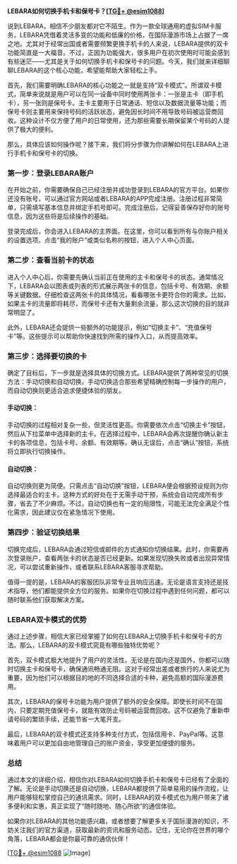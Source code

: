 **LEBARA如何切换手机卡和保号卡？[[TG💪+ @esim1088](https://t.me/s/esim1088)]**

说到LEBARA，相信不少朋友都对它不陌生。作为一款全球通用的虚拟SIM卡服务，LEBARA凭借着灵活多变的功能和低廉的价格，在国际漫游市场上占据了一席之地。尤其对于经常出国或者需要频繁更换手机卡的人来说，LEBARA提供的双卡功能简直是一大福音。不过，正因为功能强大，很多用户在初次使用时可能会感到有些迷茫——尤其是关于如何切换手机卡和保号卡的问题。今天，我们就来详细聊聊LEBARA的这个核心功能，希望能帮助大家轻松上手。

首先，我们需要明确LEBARA的核心功能之一就是支持“双卡模式”。所谓双卡模式，简单来说就是用户可以在同一设备中同时使用两张卡：一张是主卡（即手机卡），另一张则是保号卡。主卡主要用于日常通话、短信以及数据流量等功能；而保号卡则主要用来保持号码的活跃状态，避免因长时间不用导致号码被运营商回收。这种设计不仅方便了用户的日常使用，还为那些需要长期保留某个号码的人提供了极大的便利。

那么，具体应该如何操作呢？接下来，我们将分步骤为你讲解如何在LEBARA上进行手机卡和保号卡的切换。

### 第一步：登录LEBARA账户

在开始之前，你需要确保自己已经注册并成功登录到LEBARA的官方平台。如果你还没有账号，可以通过官方网站或者LEBARA的APP完成注册。注册过程非常简单，只需填写基本信息并绑定手机号即可。完成注册后，记得妥善保存好你的账号信息，因为这些将是后续操作的基础。

登录完成后，你会进入LEBARA的主界面。在这里，你可以看到所有与你账户相关的设置选项。点击“我的账户”或类似名称的按钮，进入个人中心页面。

### 第二步：查看当前卡的状态

进入个人中心后，你需要先确认当前正在使用的主卡和保号卡的状态。通常情况下，LEBARA会以图表或列表的形式展示两张卡的信息，包括卡号、有效期、余额等关键数据。仔细检查这两张卡的具体情况，看看哪张卡更符合你的需求。比如，如果主卡的流量即将耗尽，而保号卡还有大量剩余流量，那么这次切换的目的就非常明显了。

此外，LEBARA还会提供一些额外的功能提示，例如“切换主卡”、“充值保号卡”等。这些提示可以帮助你快速找到所需的操作入口，从而提高效率。

### 第三步：选择要切换的卡

确定了目标后，下一步就是选择具体的切换方式。LEBARA提供了两种常见的切换方法：手动切换和自动切换。手动切换适合那些希望精确控制每一步操作的用户，而自动切换则更适合追求便捷体验的朋友。

#### 手动切换：
手动切换的过程相对复杂一些，但灵活性更高。你需要依次点击“切换主卡”按钮，然后从下拉菜单中选择新的主卡。在选择过程中，LEBARA会再次提醒你确认新主卡的各项信息，包括卡号、余额、有效期等。确认无误后，点击“确认”按钮，系统将立即执行切换操作。

#### 自动切换：
自动切换则更为简便。只需点击“自动切换”按钮，LEBARA便会根据预设规则为你选择最适合的主卡。这种方式的好处在于无需手动干预，系统会自动完成所有步骤，省去了不少麻烦。不过，自动切换也有一定的局限性，可能无法完全满足个性化需求，因此建议仅在紧急情况下使用。

### 第四步：验证切换结果

切换完成后，LEBARA会通过短信或邮件的方式通知你切换结果。此时，你需要再次登录账户，查看两张卡的状态是否已经更新。如果发现切换失败或者出现异常情况，可以尝试重新操作，或者联系LEBARA客服寻求帮助。

值得一提的是，LEBARA的客服团队非常专业且响应迅速。无论是语言支持还是技术指导，他们都能提供全方位的服务。如果你在切换过程中遇到任何问题，都可以随时联系他们获取解决方案。

### LEBARA双卡模式的优势

通过上述步骤，相信大家已经掌握了如何在LEBARA上切换手机卡和保号卡的方法。那么，LEBARA的双卡模式究竟有哪些独特优势呢？

首先，双卡模式极大地提升了用户的灵活性。无论是在国内还是国外，你都可以随时切换主卡和保号卡，确保通讯畅通无阻。这对于经常出差或者旅行的人来说尤为重要，因为他们可以根据目的地的不同选择合适的卡种，避免高额的国际漫游费用。

其次，LEBARA的保号卡功能为用户提供了额外的安全保障。即使长时间不在国内，只要定期充值保号卡，就能有效防止号码被运营商回收。这不仅避免了重新申请号码的繁琐手续，还能节省一大笔开支。

最后，LEBARA的双卡模式还支持多种支付方式，包括信用卡、PayPal等。这意味着用户可以更加自由地管理自己的账户资金，享受更加便捷的服务。

### 总结

通过本文的详细介绍，相信你对LEBARA如何切换手机卡和保号卡已经有了全面的了解。无论是手动切换还是自动切换，LEBARA都提供了简单易用的操作流程，让用户能够轻松掌控自己的通讯需求。同时，LEBARA的双卡模式也为用户带来了诸多便利和实惠，真正实现了“随时随地、随心所欲”的通信体验。

如果你对LEBARA的其他功能感兴趣，或者想要了解更多关于国际漫游的知识，不妨关注我们的官方渠道，获取最新的资讯和服务动态。记住，无论你在世界的哪个角落，LEBARA都会是你最可靠的通信伙伴！

[[TG💪+ @esim1088](https://t.me/s/esim1088) ![Image](https://i.postimg.cc/4NQfJmqS/Snipaste-2025-05-13-00-14-12.png)]